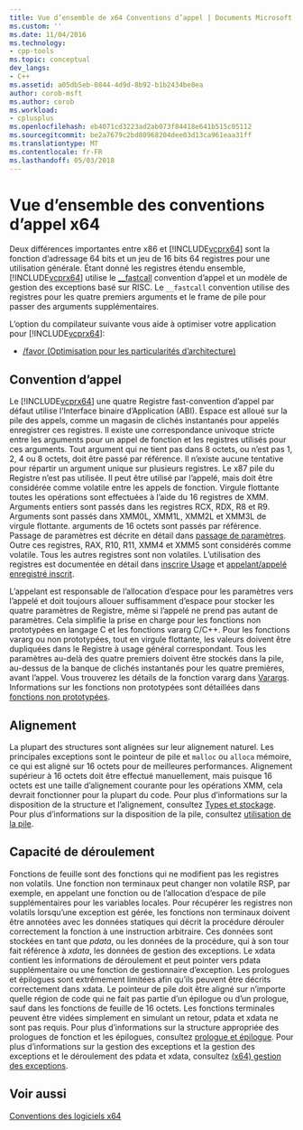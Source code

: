 ```yaml
---
title: Vue d’ensemble de x64 Conventions d’appel | Documents Microsoft
ms.custom: ''
ms.date: 11/04/2016
ms.technology:
- cpp-tools
ms.topic: conceptual
dev_langs:
- C++
ms.assetid: a05db5eb-0844-4d9d-8b92-b1b2434be0ea
author: corob-msft
ms.author: corob
ms.workload:
- cplusplus
ms.openlocfilehash: eb4071cd3223ad2ab073f84418e641b515c05112
ms.sourcegitcommit: be2a7679c2bd80968204dee03d13ca961eaa31ff
ms.translationtype: MT
ms.contentlocale: fr-FR
ms.lasthandoff: 05/03/2018
---
```

# <a name="overview-of-x64-calling-conventions"></a>Vue d’ensemble des conventions d’appel x64
Deux différences importantes entre x86 et [!INCLUDE[vcprx64](../assembler/inline/includes/vcprx64_md.md)] sont la fonction d’adressage 64 bits et un jeu de 16 bits 64 registres pour une utilisation générale. Étant donné les registres étendu ensemble, [!INCLUDE[vcprx64](../assembler/inline/includes/vcprx64_md.md)] utilise le [__fastcall](../cpp/fastcall.md) convention d’appel et un modèle de gestion des exceptions basé sur RISC. Le `__fastcall` convention utilise des registres pour les quatre premiers arguments et le frame de pile pour passer des arguments supplémentaires.  
  
 L’option du compilateur suivante vous aide à optimiser votre application pour [!INCLUDE[vcprx64](../assembler/inline/includes/vcprx64_md.md)]:  
  
-   [/favor (Optimisation pour les particularités d’architecture)](../build/reference/favor-optimize-for-architecture-specifics.md)  
  
## <a name="calling-convention"></a>Convention d’appel  
 Le [!INCLUDE[vcprx64](../assembler/inline/includes/vcprx64_md.md)] une quatre Registre fast-convention d’appel par défaut utilise l’Interface binaire d’Application (ABI). Espace est alloué sur la pile des appels, comme un magasin de clichés instantanés pour appelés enregistrer ces registres. Il existe une correspondance univoque stricte entre les arguments pour un appel de fonction et les registres utilisés pour ces arguments. Tout argument qui ne tient pas dans 8 octets, ou n’est pas 1, 2, 4 ou 8 octets, doit être passé par référence. Il n’existe aucune tentative pour répartir un argument unique sur plusieurs registres. Le x87 pile du Registre n’est pas utilisée. Il peut être utilisé par l’appelé, mais doit être considérée comme volatile entre les appels de fonction. Virgule flottante toutes les opérations sont effectuées à l’aide du 16 registres de XMM. Arguments entiers sont passés dans les registres RCX, RDX, R8 et R9. Arguments sont passés dans XMM0L, XMM1L, XMM2L et XMM3L de virgule flottante. arguments de 16 octets sont passés par référence. Passage de paramètres est décrite en détail dans [passage de paramètres](../build/parameter-passing.md). Outre ces registres, RAX, R10, R11, XMM4 et XMM5 sont considérés comme volatile. Tous les autres registres sont non volatiles. L’utilisation des registres est documentée en détail dans [inscrire Usage](../build/register-usage.md) et [appelant/appelé enregistré inscrit](../build/caller-callee-saved-registers.md).  
  
 L’appelant est responsable de l’allocation d’espace pour les paramètres vers l’appelé et doit toujours allouer suffisamment d’espace pour stocker les quatre paramètres de Registre, même si l’appelé ne prend pas autant de paramètres. Cela simplifie la prise en charge pour les fonctions non prototypées en langage C et les fonctions vararg C/C++. Pour les fonctions vararg ou non prototypées, tout en virgule flottante, les valeurs doivent être dupliquées dans le Registre à usage général correspondant. Tous les paramètres au-delà des quatre premiers doivent être stockés dans la pile, au-dessus de la banque de clichés instantanés pour les quatre premières, avant l’appel. Vous trouverez les détails de la fonction vararg dans [Varargs](../build/varargs.md). Informations sur les fonctions non prototypées sont détaillées dans [fonctions non prototypées](../build/unprototyped-functions.md).  
  
## <a name="alignment"></a>Alignement  
 La plupart des structures sont alignées sur leur alignement naturel. Les principales exceptions sont le pointeur de pile et `malloc` ou `alloca` mémoire, ce qui est aligné sur 16 octets pour de meilleures performances. Alignement supérieur à 16 octets doit être effectué manuellement, mais puisque 16 octets est une taille d’alignement courante pour les opérations XMM, cela devrait fonctionner pour la plupart du code. Pour plus d’informations sur la disposition de la structure et l’alignement, consultez [Types et stockage](../build/types-and-storage.md). Pour plus d’informations sur la disposition de la pile, consultez [utilisation de la pile](../build/stack-usage.md).  
  
## <a name="unwindability"></a>Capacité de déroulement  
 Fonctions de feuille sont des fonctions qui ne modifient pas les registres non volatils. Une fonction non terminaux peut changer non volatile RSP, par exemple, en appelant une fonction ou de l’allocation d’espace de pile supplémentaires pour les variables locales. Pour récupérer les registres non volatils lorsqu’une exception est gérée, les fonctions non terminaux doivent être annotées avec les données statiques qui décrit la procédure dérouler correctement la fonction à une instruction arbitraire. Ces données sont stockées en tant que *pdata*, ou les données de la procédure, qui à son tour fait référence à *xdata*, les données de gestion des exceptions. Le xdata contient les informations de déroulement et peut pointer vers pdata supplémentaire ou une fonction de gestionnaire d’exception. Les prologues et épilogues sont extrêmement limitées afin qu’ils peuvent être décrits correctement dans xdata. Le pointeur de pile doit être aligné sur n’importe quelle région de code qui ne fait pas partie d’un épilogue ou d’un prologue, sauf dans les fonctions de feuille de 16 octets. Les fonctions terminales peuvent être vidées simplement en simulant un retour, pdata et xdata ne sont pas requis. Pour plus d’informations sur la structure appropriée des prologues de fonction et les épilogues, consultez [prologue et épilogue](../build/prolog-and-epilog.md). Pour plus d’informations sur la gestion des exceptions et la gestion des exceptions et le déroulement des pdata et xdata, consultez [(x64) gestion des exceptions](../build/exception-handling-x64.md).  
  
## <a name="see-also"></a>Voir aussi  
 [Conventions des logiciels x64](../build/x64-software-conventions.md)